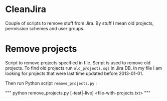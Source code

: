 # CleanJira
Couple of scripts to remove stuff from Jira. By stuff I mean old projects, permission schemes and user groups.

# Remove projects

Script to remove projects specified in file. Script is used to remove old projects.
To find old projects run `old_projects.sql` in Jira DB. In my file I am looking for projects that were last time updated before 2013-01-01.

Then run Python script `remove_projects.py` :

"""
python remove_projects.py [-test|-live] <file-with-projects.txt>
"""
